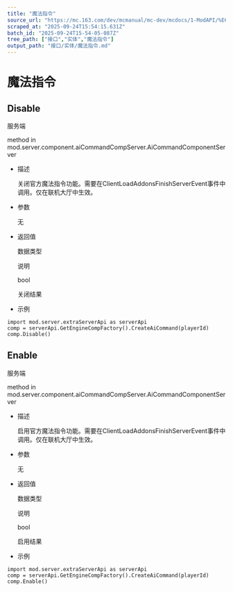 ```yaml
---
title: "魔法指令"
source_url: "https://mc.163.com/dev/mcmanual/mc-dev/mcdocs/1-ModAPI/%E6%8E%A5%E5%8F%A3/%E5%AE%9E%E4%BD%93/%E9%AD%94%E6%B3%95%E6%8C%87%E4%BB%A4.html"
scraped_at: "2025-09-24T15:54:15.631Z"
batch_id: "2025-09-24T15-54-05-087Z"
tree_path: ["接口","实体","魔法指令"]
output_path: "接口/实体/魔法指令.md"
---
```


#  魔法指令

##  Disable

服务端

method in mod.server.component.aiCommandCompServer.AiCommandComponentServer

*   描述
    
    关闭官方魔法指令功能。需要在ClientLoadAddonsFinishServerEvent事件中调用。仅在联机大厅中生效。
    
*   参数
    
    无
    
*   返回值
    
    数据类型
    
    说明
    
    bool
    
    关闭结果
    
*   示例
    

```
import mod.server.extraServerApi as serverApi
comp = serverApi.GetEngineCompFactory().CreateAiCommand(playerId)
comp.Disable()

```

##  Enable

服务端

method in mod.server.component.aiCommandCompServer.AiCommandComponentServer

*   描述
    
    启用官方魔法指令功能。需要在ClientLoadAddonsFinishServerEvent事件中调用。仅在联机大厅中生效。
    
*   参数
    
    无
    
*   返回值
    
    数据类型
    
    说明
    
    bool
    
    启用结果
    
*   示例
    

```
import mod.server.extraServerApi as serverApi
comp = serverApi.GetEngineCompFactory().CreateAiCommand(playerId)
comp.Enable()

```